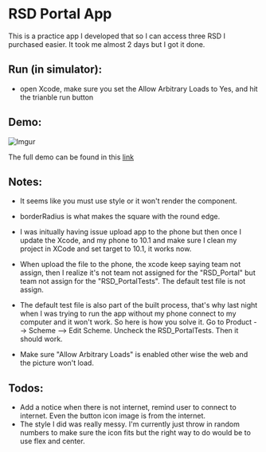 # RSD Portal App

This is a practice app I developed that so I can access three RSD I purchased easier. It took me almost 2 days but I got it done. 

## Run (in simulator):
- open Xcode, make sure you set the Allow Arbitrary Loads to Yes, and hit the trianble run button

## Demo:

![Imgur](http://i.imgur.com/kLoZjcQ.gif)

The full demo can be found in this [link](https://youtu.be/buVnTtBPC2M)

## Notes: 

- It seems like you must use style or it won't render the component.

- borderRadius is what makes the square with the round edge.

- I was initually having issue upload app to the phone but then once I update the Xcode, and my phone to 10.1 and make sure I clean my project in XCode and set target to 10.1, it works now.  

- When upload the file to the phone, the xcode keep saying team not assign, then I realize it's not team not assigned for the "RSD_Portal" but team not assign for the "RSD_PortalTests". The default test file is not assign. 

- The default test file is also part of the built process, that's why last night when I was trying to run the app without my phone connect to my computer and it won't work. So here is how you solve it. Go to Product --> Scheme --> Edit Scheme.
Uncheck the RSD_PortalTests. Then it should work. 

- Make sure "Allow Arbitrary Loads" is enabled other wise the web and the picture won't load. 

## Todos: 

- Add a notice when there is not internet, remind user to connect to internet. Even the button icon image is from the internet. 
- The style I did was really messy. I'm currently just throw in random numbers to make sure the icon fits but the right way to do would be to use flex and center. 
